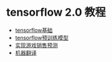 # tensorflow 2.0 教程

* [tensorflow基础](00.basics/)
* [tensorflow预训练模型](01.load_pretrained_model/)
* [实现游戏销售预测](02.game_sales_predict/)
* [机器翻译](04.machine_translation/)